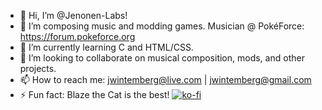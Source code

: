 - 👋 Hi, I’m @Jenonen-Labs!
- 👀 I’m composing music and modding games. Musician @ PokéForce: https://forum.pokeforce.org
- 🌱 I’m currently learning C and HTML/CSS.
- 💞️ I’m looking to collaborate on musical composition, mods, and other projects.
- 📫 How to reach me: jwintemberg@live.com | jwintemberg@gmail.com
- ⚡ Fun fact: Blaze the Cat is the best!
[![ko-fi](https://ko-fi.com/img/githubbutton_sm.svg)](https://ko-fi.com/D1D11K6LTN)
<!---
Jenonen-Labs/Jenonen-Labs is a ✨ special ✨ repository because its `README.md` (this file) appears on your GitHub profile.
You can click the Preview link to take a look at your changes.
--->
